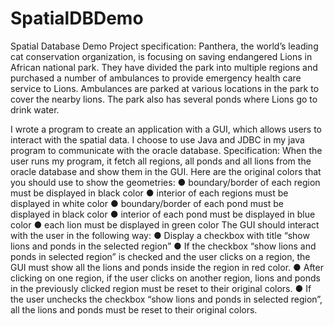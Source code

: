 # SpatialDBDemo
Spatial Database Demo
Project specification:
Panthera, the world’s leading cat conservation organization, is focusing on saving endangered
Lions in African national park. They have divided the park into multiple regions and purchased a
number of ambulances to provide emergency health care service to Lions. Ambulances are
parked at various locations in the park to cover the nearby lions. The park also has several
ponds where Lions go to drink water.

I wrote a program to create an application with a GUI, which allows users to interact with the
spatial data. I choose to use Java and JDBC in my java program to
communicate with the oracle database.
Specification:
When the user runs my program, it fetch all regions, all ponds and all lions from the
oracle database and show them in the GUI. Here are the original colors that you should use to
show the geometries:
● boundary/border of each region must be displayed in black color
● interior of each regions must be displayed in white color
● boundary/border of each pond must be displayed in black color
● interior of each pond must be displayed in blue color
● each lion must be displayed in green color
The GUI should interact with the user in the following way:
● Display a checkbox with title “show lions and ponds in the selected region”
● If the checkbox “show lions and ponds in selected region” is checked and the
user clicks on a region, the GUI must show all the lions and ponds inside the
region in red color.
● After clicking on one region, if the user clicks on another region, lions and ponds
in the previously clicked region must be reset to their original colors.
● If the user unchecks the checkbox “show lions and ponds in selected region”, all
the lions and ponds must be reset to their original colors.
